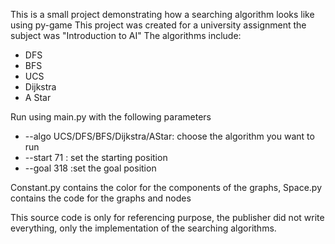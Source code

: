 This is a small project demonstrating how a searching algorithm looks like using py-game
This project was created for a university assignment the subject was "Introduction to AI"
The algorithms include:
- DFS
- BFS
- UCS
- Dijkstra
- A Star

Run using main.py with the following parameters
- --algo UCS/DFS/BFS/Dijkstra/AStar: choose the algorithm you want to run
- --start 71 : set the starting position
- --goal 318 :set the goal position

Constant.py contains the color for the components of the graphs, 
Space.py contains the code for the graphs and nodes

This source code is only for referencing purpose, the publisher did not write everything, only the implementation of the searching algorithms.
